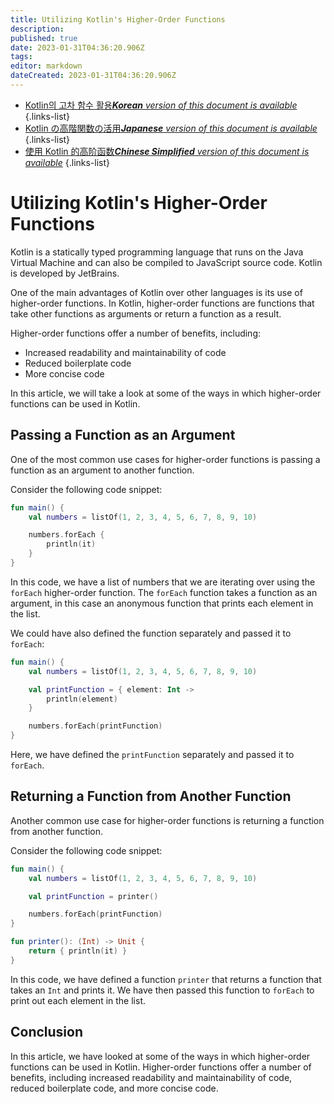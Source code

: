 ```yaml
---
title: Utilizing Kotlin's Higher-Order Functions
description: 
published: true
date: 2023-01-31T04:36:20.906Z
tags: 
editor: markdown
dateCreated: 2023-01-31T04:36:20.906Z
---
```


- [Kotlin의 고차 함수 활용***Korean** version of this document is available*](/ko/Knowledge-base/Kotlin/utilizing-kotlin-s-higher-order-functions)
{.links-list}
- [Kotlin の高階関数の活用***Japanese** version of this document is available*](/ja/Knowledge-base/Kotlin/utilizing-kotlin-s-higher-order-functions)
{.links-list}
- [使用 Kotlin 的高阶函数***Chinese Simplified** version of this document is available*](/zh/Knowledge-base/Kotlin/utilizing-kotlin-s-higher-order-functions)
{.links-list}


# Utilizing Kotlin's Higher-Order Functions

Kotlin is a statically typed programming language that runs on the Java Virtual Machine and can also be compiled to JavaScript source code. Kotlin is developed by JetBrains.

One of the main advantages of Kotlin over other languages is its use of higher-order functions. In Kotlin, higher-order functions are functions that take other functions as arguments or return a function as a result.

Higher-order functions offer a number of benefits, including:

- Increased readability and maintainability of code
- Reduced boilerplate code
- More concise code

In this article, we will take a look at some of the ways in which higher-order functions can be used in Kotlin.

## Passing a Function as an Argument

One of the most common use cases for higher-order functions is passing a function as an argument to another function.

Consider the following code snippet:

```kotlin
fun main() {
    val numbers = listOf(1, 2, 3, 4, 5, 6, 7, 8, 9, 10)

    numbers.forEach {
        println(it)
    }
}
```

In this code, we have a list of numbers that we are iterating over using the `forEach` higher-order function. The `forEach` function takes a function as an argument, in this case an anonymous function that prints each element in the list.

We could have also defined the function separately and passed it to `forEach`:

```kotlin
fun main() {
    val numbers = listOf(1, 2, 3, 4, 5, 6, 7, 8, 9, 10)

    val printFunction = { element: Int ->
        println(element)
    }

    numbers.forEach(printFunction)
}
```

Here, we have defined the `printFunction` separately and passed it to `forEach`.

## Returning a Function from Another Function

Another common use case for higher-order functions is returning a function from another function.

Consider the following code snippet:

```kotlin
fun main() {
    val numbers = listOf(1, 2, 3, 4, 5, 6, 7, 8, 9, 10)

    val printFunction = printer()

    numbers.forEach(printFunction)
}

fun printer(): (Int) -> Unit {
    return { println(it) }
}
```

In this code, we have defined a function `printer` that returns a function that takes an `Int` and prints it. We have then passed this function to `forEach` to print out each element in the list.

## Conclusion

In this article, we have looked at some of the ways in which higher-order functions can be used in Kotlin. Higher-order functions offer a number of benefits, including increased readability and maintainability of code, reduced boilerplate code, and more concise code.